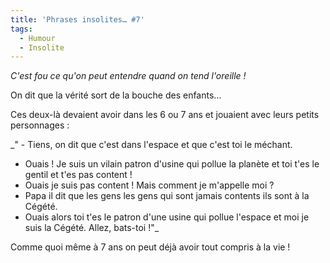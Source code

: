 ```yaml
---
title: 'Phrases insolites… #7'
tags:
  - Humour
  - Insolite
---
```


_C'est fou ce qu'on peut entendre quand on tend l'oreille&nbsp;!_

<!-- more -->

On dit que la vérité sort de la bouche des enfants…

Ces deux-là devaient avoir dans les 6 ou 7 ans et jouaient avec leurs petits
personnages&nbsp;:

\_" - Tiens, on dit que c'est dans l'espace et que c'est toi le méchant.

- Ouais&nbsp;! Je suis un vilain patron d'usine qui pollue la planète et toi
  t'es le gentil et t'es pas content&nbsp;!
- Ouais je suis pas content&nbsp;! Mais comment je m'appelle moi&nbsp;?
- Papa il dit que les gens les gens qui sont jamais contents ils sont à la
  Cégété.
- Ouais alors toi t'es le patron d'une usine qui pollue l'espace et moi je suis
  la Cégété. Allez, bats-toi&nbsp;!"\_

Comme quoi même à 7 ans on peut déjà avoir tout compris à la vie&nbsp;!
